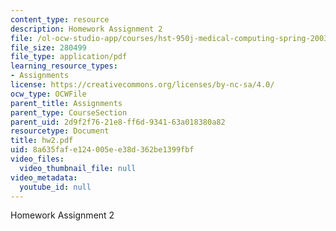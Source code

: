 ```yaml
---
content_type: resource
description: Homework Assignment 2
file: /ol-ocw-studio-app/courses/hst-950j-medical-computing-spring-2003/8a635fafe124005ee38d362be1399fbf_hw2.pdf
file_size: 280499
file_type: application/pdf
learning_resource_types:
- Assignments
license: https://creativecommons.org/licenses/by-nc-sa/4.0/
ocw_type: OCWFile
parent_title: Assignments
parent_type: CourseSection
parent_uid: 2d9f2f76-21e8-ff6d-9341-63a018380a82
resourcetype: Document
title: hw2.pdf
uid: 8a635faf-e124-005e-e38d-362be1399fbf
video_files:
  video_thumbnail_file: null
video_metadata:
  youtube_id: null
---
```

Homework Assignment 2